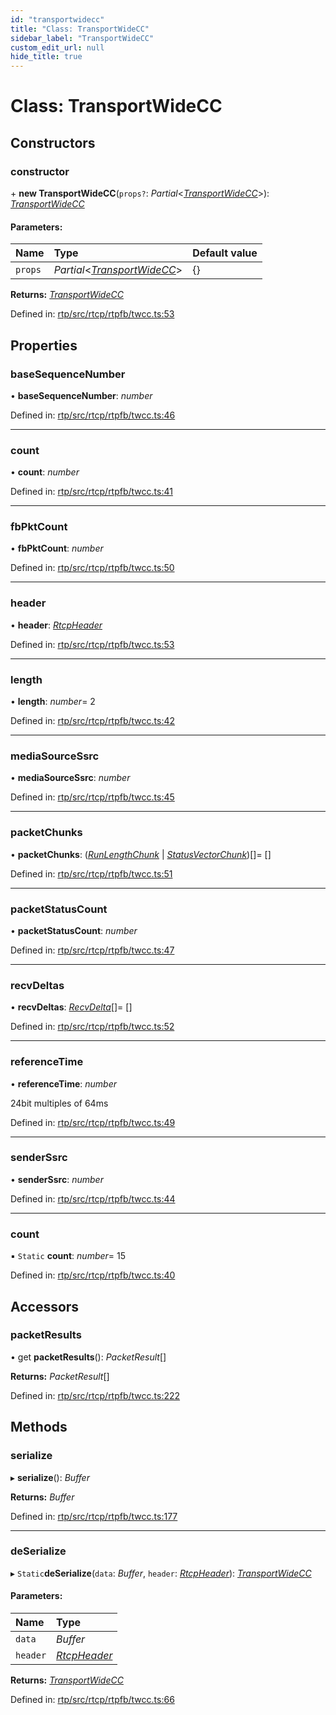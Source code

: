 ```yaml
---
id: "transportwidecc"
title: "Class: TransportWideCC"
sidebar_label: "TransportWideCC"
custom_edit_url: null
hide_title: true
---
```


# Class: TransportWideCC

## Constructors

### constructor

\+ **new TransportWideCC**(`props?`: *Partial*<[*TransportWideCC*](transportwidecc.md)\>): [*TransportWideCC*](transportwidecc.md)

#### Parameters:

Name | Type | Default value |
:------ | :------ | :------ |
`props` | *Partial*<[*TransportWideCC*](transportwidecc.md)\> | {} |

**Returns:** [*TransportWideCC*](transportwidecc.md)

Defined in: [rtp/src/rtcp/rtpfb/twcc.ts:53](https://github.com/shinyoshiaki/werift-webrtc/blob/915ed10/packages/rtp/src/rtcp/rtpfb/twcc.ts#L53)

## Properties

### baseSequenceNumber

• **baseSequenceNumber**: *number*

Defined in: [rtp/src/rtcp/rtpfb/twcc.ts:46](https://github.com/shinyoshiaki/werift-webrtc/blob/915ed10/packages/rtp/src/rtcp/rtpfb/twcc.ts#L46)

___

### count

• **count**: *number*

Defined in: [rtp/src/rtcp/rtpfb/twcc.ts:41](https://github.com/shinyoshiaki/werift-webrtc/blob/915ed10/packages/rtp/src/rtcp/rtpfb/twcc.ts#L41)

___

### fbPktCount

• **fbPktCount**: *number*

Defined in: [rtp/src/rtcp/rtpfb/twcc.ts:50](https://github.com/shinyoshiaki/werift-webrtc/blob/915ed10/packages/rtp/src/rtcp/rtpfb/twcc.ts#L50)

___

### header

• **header**: [*RtcpHeader*](rtcpheader.md)

Defined in: [rtp/src/rtcp/rtpfb/twcc.ts:53](https://github.com/shinyoshiaki/werift-webrtc/blob/915ed10/packages/rtp/src/rtcp/rtpfb/twcc.ts#L53)

___

### length

• **length**: *number*= 2

Defined in: [rtp/src/rtcp/rtpfb/twcc.ts:42](https://github.com/shinyoshiaki/werift-webrtc/blob/915ed10/packages/rtp/src/rtcp/rtpfb/twcc.ts#L42)

___

### mediaSourceSsrc

• **mediaSourceSsrc**: *number*

Defined in: [rtp/src/rtcp/rtpfb/twcc.ts:45](https://github.com/shinyoshiaki/werift-webrtc/blob/915ed10/packages/rtp/src/rtcp/rtpfb/twcc.ts#L45)

___

### packetChunks

• **packetChunks**: ([*RunLengthChunk*](runlengthchunk.md) \| [*StatusVectorChunk*](statusvectorchunk.md))[]= []

Defined in: [rtp/src/rtcp/rtpfb/twcc.ts:51](https://github.com/shinyoshiaki/werift-webrtc/blob/915ed10/packages/rtp/src/rtcp/rtpfb/twcc.ts#L51)

___

### packetStatusCount

• **packetStatusCount**: *number*

Defined in: [rtp/src/rtcp/rtpfb/twcc.ts:47](https://github.com/shinyoshiaki/werift-webrtc/blob/915ed10/packages/rtp/src/rtcp/rtpfb/twcc.ts#L47)

___

### recvDeltas

• **recvDeltas**: [*RecvDelta*](recvdelta.md)[]= []

Defined in: [rtp/src/rtcp/rtpfb/twcc.ts:52](https://github.com/shinyoshiaki/werift-webrtc/blob/915ed10/packages/rtp/src/rtcp/rtpfb/twcc.ts#L52)

___

### referenceTime

• **referenceTime**: *number*

24bit multiples of 64ms

Defined in: [rtp/src/rtcp/rtpfb/twcc.ts:49](https://github.com/shinyoshiaki/werift-webrtc/blob/915ed10/packages/rtp/src/rtcp/rtpfb/twcc.ts#L49)

___

### senderSsrc

• **senderSsrc**: *number*

Defined in: [rtp/src/rtcp/rtpfb/twcc.ts:44](https://github.com/shinyoshiaki/werift-webrtc/blob/915ed10/packages/rtp/src/rtcp/rtpfb/twcc.ts#L44)

___

### count

▪ `Static` **count**: *number*= 15

Defined in: [rtp/src/rtcp/rtpfb/twcc.ts:40](https://github.com/shinyoshiaki/werift-webrtc/blob/915ed10/packages/rtp/src/rtcp/rtpfb/twcc.ts#L40)

## Accessors

### packetResults

• get **packetResults**(): *PacketResult*[]

**Returns:** *PacketResult*[]

Defined in: [rtp/src/rtcp/rtpfb/twcc.ts:222](https://github.com/shinyoshiaki/werift-webrtc/blob/915ed10/packages/rtp/src/rtcp/rtpfb/twcc.ts#L222)

## Methods

### serialize

▸ **serialize**(): *Buffer*

**Returns:** *Buffer*

Defined in: [rtp/src/rtcp/rtpfb/twcc.ts:177](https://github.com/shinyoshiaki/werift-webrtc/blob/915ed10/packages/rtp/src/rtcp/rtpfb/twcc.ts#L177)

___

### deSerialize

▸ `Static`**deSerialize**(`data`: *Buffer*, `header`: [*RtcpHeader*](rtcpheader.md)): [*TransportWideCC*](transportwidecc.md)

#### Parameters:

Name | Type |
:------ | :------ |
`data` | *Buffer* |
`header` | [*RtcpHeader*](rtcpheader.md) |

**Returns:** [*TransportWideCC*](transportwidecc.md)

Defined in: [rtp/src/rtcp/rtpfb/twcc.ts:66](https://github.com/shinyoshiaki/werift-webrtc/blob/915ed10/packages/rtp/src/rtcp/rtpfb/twcc.ts#L66)
